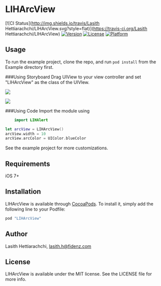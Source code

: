 # LIHArcView

[![CI Status](http://img.shields.io/travis/Lasith Hettiarachchi/LIHArcView.svg?style=flat)](https://travis-ci.org/Lasith Hettiarachchi/LIHArcView)
[![Version](https://img.shields.io/cocoapods/v/LIHArcView.svg?style=flat)](http://cocoapods.org/pods/LIHArcView)
[![License](https://img.shields.io/cocoapods/l/LIHArcView.svg?style=flat)](http://cocoapods.org/pods/LIHArcView)
[![Platform](https://img.shields.io/cocoapods/p/LIHArcView.svg?style=flat)](http://cocoapods.org/pods/LIHArcView)

## Usage

To run the example project, clone the repo, and run `pod install` from the Example directory first.

###Using Storyboard
Drag UIView to your view controller and set "LIHArcView" as the class of the UIVIew.
<p><img src="https://1.bp.blogspot.com/-6GOOkL5gih4/Vuj2S5eToYI/AAAAAAAACvE/igdOqyFOiTAxjBWQBt1irRUZwbyUDlE_w/s1600/LIHArcView1.png"></p>

<p><img src="https://4.bp.blogspot.com/-XdFVOFm3y6k/Vuj2S_9p46I/AAAAAAAACvA/E113AEvIIgMyeZ27mBQXa8NxhyXPf7ysg/s1600/LIHArcView2.png"></p>

###Using Code
Import the module using
```Swift
    import LIHAlert
```

```Swift
let arcView = LIHArcView()
arcView.width = 10
arcView.arcColor = UIColor.blueColor
```

See the example project for more customizations.

## Requirements
iOS 7+

## Installation

LIHArcView is available through [CocoaPods](http://cocoapods.org). To install
it, simply add the following line to your Podfile:

```ruby
pod "LIHArcView"
```

## Author

Lasith Hettiarachchi, lasith.h@fidenz.com

## License

LIHArcView is available under the MIT license. See the LICENSE file for more info.
